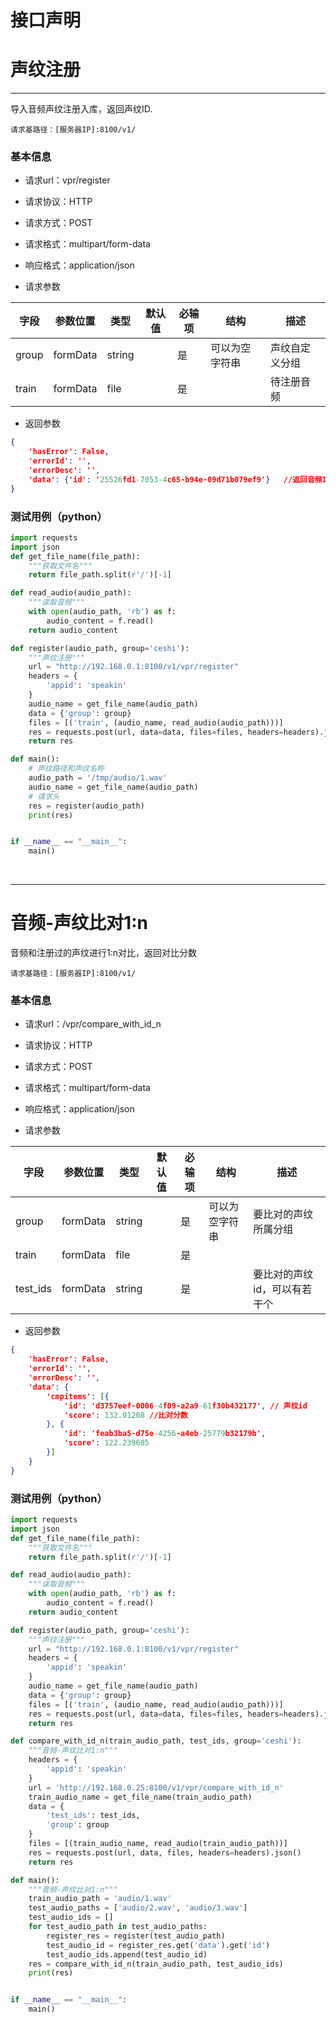 # 接口声明

# 声纹注册
---
导入音频声纹注册入库，返回声纹ID.

    请求基路径：[服务器IP]:8100/v1/

### 基本信息
* 请求url：vpr/register

* 请求协议：HTTP

* 请求方式：POST

* 请求格式：multipart/form-data

* 响应格式：application/json


* 请求参数

| 字段    | 参数位置     | 类型     | 默认值 | 必输项 | 结构 | 描述      |
|-------|----------|--------|-----|-----|----|---------|
| group | formData | string |     | 是   |可以为空字符串    | 声纹自定义分组 |
| train | formData | file   |     | 是   |    |  待注册音频     |

* 返回参数
``` json
{
    'hasError': False,
    'errorId': '',
    'errorDesc': '',
    'data': {'id': '25526fd1-7053-4c65-b94e-09d71b079ef9'}   //返回音频ID
}  
```

### 测试用例（python）

```python
import requests
import json
def get_file_name(file_path):
    """获取文件名"""
    return file_path.split(r'/')[-1]

def read_audio(audio_path):
    """读取音频"""
    with open(audio_path, 'rb') as f:
        audio_content = f.read()
    return audio_content

def register(audio_path, group='ceshi'):
    """声纹注册"""
    url = "http://192.168.0.1:8100/v1/vpr/register"
    headers = {
        'appid': 'speakin'
    }
    audio_name = get_file_name(audio_path)
    data = {'group': group}
    files = [('train', (audio_name, read_audio(audio_path)))]
    res = requests.post(url, data=data, files=files, headers=headers).json()
    return res

def main():
    # 声纹路径和声纹名称
    audio_path = '/tmp/audio/1.wav'
    audio_name = get_file_name(audio_path)
    # 请求头
    res = register(audio_path)
    print(res)


if __name__ == "__main__":
    main()
```
&nbsp;&nbsp;&nbsp;&nbsp;&nbsp;&nbsp;&nbsp;&nbsp;&nbsp;&nbsp;

---
# 音频-声纹比对1:n
音频和注册过的声纹进行1:n对比，返回对比分数

    请求基路径：[服务器IP]:8100/v1/

### 基本信息
* 请求url：/vpr/compare_with_id_n

* 请求协议：HTTP

* 请求方式：POST

* 请求格式：multipart/form-data

* 响应格式：application/json

* 请求参数

| 字段    | 参数位置     | 类型     | 默认值 | 必输项 | 结构 | 描述      |
|-------|----------|--------|-----|-----|----|---------|
| group | formData | string |     | 是   |可以为空字符串  | 要比对的声纹所属分组 |
| train | formData | file   |     | 是   |    |         |
| test_ids | formData | string   |     | 是   |    |   要比对的声纹id，可以有若干个    |

* 返回参数
``` json
{
	'hasError': False,
	'errorId': '',
	'errorDesc': '',
	'data': {
		'cmpitems': [{
			'id': 'd3757eef-0006-4f09-a2a9-61f30b432177', // 声纹id
			'score': 132.01208 //比对分数
		}, {
			'id': 'feab3ba5-d75e-4256-a4eb-25779b32179b',
			'score': 122.239685
		}]
	}
}
```

### 测试用例（python）

```python
import requests
import json
def get_file_name(file_path):
    """获取文件名"""
    return file_path.split(r'/')[-1]

def read_audio(audio_path):
    """读取音频"""
    with open(audio_path, 'rb') as f:
        audio_content = f.read()
    return audio_content

def register(audio_path, group='ceshi'):
    """声纹注册"""
    url = "http://192.168.0.1:8100/v1/vpr/register"
    headers = {
        'appid': 'speakin'
    }
    audio_name = get_file_name(audio_path)
    data = {'group': group}
    files = [('train', (audio_name, read_audio(audio_path)))]
    res = requests.post(url, data=data, files=files, headers=headers).json()
    return res

def compare_with_id_n(train_audio_path, test_ids, group='ceshi'):
    """音频-声纹比对1:n"""
    headers = {
        'appid': 'speakin'
    }
    url = 'http://192.168.0.25:8100/v1/vpr/compare_with_id_n'
    train_audio_name = get_file_name(train_audio_path)
    data = {
        'test_ids': test_ids,
        'group': group
    }
    files = [(train_audio_name, read_audio(train_audio_path))]
    res = requests.post(url, data, files, headers=headers).json()
    return res

def main():
    """音频-声纹比对1:n"""
    train_audio_path = 'audio/1.wav'
    test_audio_paths = ['audio/2.wav', 'audio/3.wav']
    test_audio_ids = []
    for test_audio_path in test_audio_paths:
        register_res = register(test_audio_path)
        test_audio_id = register_res.get('data').get('id')
        test_audio_ids.append(test_audio_id)
    res = compare_with_id_n(train_audio_path, test_audio_ids)
    print(res)


if __name__ == "__main__":
    main()
```

&nbsp;&nbsp;&nbsp;&nbsp;&nbsp;&nbsp;&nbsp;&nbsp;&nbsp;&nbsp;
